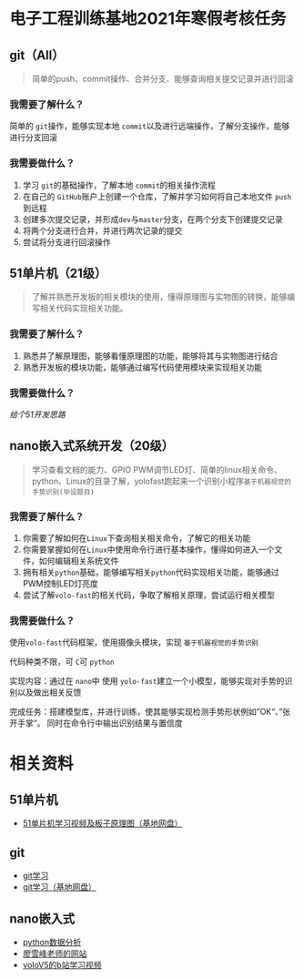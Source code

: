 # 电子工程训练基地2021年寒假考核任务

## git（All）

>  简单的push、commit操作、合并分支、能够查询相关提交记录并进行回滚



### 我需要了解什么？

简单的 `git`操作，能够实现本地 `commit`以及进行远端操作，了解分支操作，能够进行分支回滚



### 我需要做什么？

1. 学习 `git`的基础操作，了解本地 `commit`的相关操作流程
2. 在自己的 `GitHub`账户上创建一个仓库，了解并学习如何将自己本地文件 `push`到远程
3. 创建多次提交记录，并形成`dev`与`master`分支，在两个分支下创建提交记录
4. 将两个分支进行合并，并进行两次记录的提交
5. 尝试将分支进行回滚操作



## 51单片机（21级）

> 了解并熟悉开发板的相关模块的使用，懂得原理图与实物图的转换，能够编写相关代码实现相关功能。



### 我需要了解什么？

1. 熟悉并了解原理图，能够看懂原理图的功能，能够将其与实物图进行结合
2. 熟悉开发板的模块功能，能够通过编写代码使用模块来实现相关功能



### 我需要做什么？

*给个51开发思路*



## nano嵌入式系统开发（20级）

>  学习查看文档的能力、GPIO PWM调节LED灯、简单的linux相关命令、python、Linux的目录了解，yolofast跑起来一个识别小程序`基于机器视觉的手势识别(毕设题目)`



### 我需要了解什么？

1. 你需要了解如何在`Linux`下查询相关相关命令，了解它的相关功能
2. 你需要掌握如何在`Linux`中使用命令行进行基本操作，懂得如何进入一个文件，如何编辑相关系统文件
3. 拥有相关`python`基础，能够编写相关`python`代码实现相关功能，能够通过PWM控制LED灯亮度
4. 尝试了解`volo-fast`的相关代码，争取了解相关原理，尝试运行相关模型



### 我需要做什么？

使用`volo-fast`代码框架，使用摄像头模块，实现 `基于机器视觉的手势识别`

代码种类不限，可 `C`可 `python`

实现内容：通过在 `nano`中 使用 `yolo-fast`建立一个小模型，能够实现对手势的识别以及做出相关反馈

完成任务：搭建模型库，并进行训练，使其能够实现检测手势形状例如”OK“、”张开手掌“。 同时在命令行中输出识别结果与置信度





# 相关资料

## 51单片机

- [51单片机学习视频及板子原理图（基地网盘）](http://pan.eetb.space/index.php/s/pHBiPxadNdRgTDT)



## git

- [git学习](https://oschina.gitee.io/learn-git-branching/)
- [git学习（基地网盘）](http://pan.eetb.space/index.php/s/SLb3LMLb7m7rEcz)



## nano嵌入式

- [python数据分析](https://github.com/iamseancheney/python_for_data_analysis_2nd_chinese_version)
- [ 廖雪峰老师的网站](https://www.liaoxuefeng.com/wiki/1016959663602400/1183249464292448)
- [voloV5的b站学习视频](https://www.bilibili.com/video/BV1YL4y1J7xz?spm_id_from=333.999.0.0)



